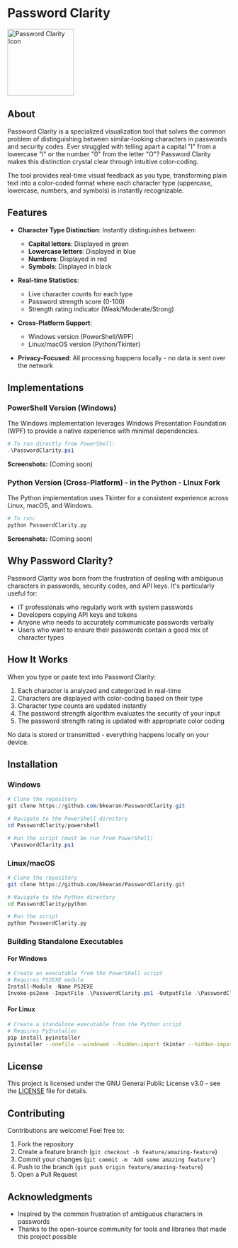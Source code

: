 # Password Clarity

<img src="https://raw.githubusercontent.com/bkearan/PasswordClarity/main/icon/password-clarity-icon.png" alt="Password Clarity Icon" width="150">

## About

Password Clarity is a specialized visualization tool that solves the common problem of distinguishing between similar-looking characters in passwords and security codes. Ever struggled with telling apart a capital "I" from a lowercase "l" or the number "0" from the letter "O"? Password Clarity makes this distinction crystal clear through intuitive color-coding.

The tool provides real-time visual feedback as you type, transforming plain text into a color-coded format where each character type (uppercase, lowercase, numbers, and symbols) is instantly recognizable.

## Features

- **Character Type Distinction**: Instantly distinguishes between:
  - **Capital letters**: Displayed in green
  - **Lowercase letters**: Displayed in blue
  - **Numbers**: Displayed in red
  - **Symbols**: Displayed in black

- **Real-time Statistics**:
  - Live character counts for each type
  - Password strength score (0-100)
  - Strength rating indicator (Weak/Moderate/Strong)

- **Cross-Platform Support**:
  - Windows version (PowerShell/WPF)
  - Linux/macOS version (Python/Tkinter)

- **Privacy-Focused**: All processing happens locally - no data is sent over the network

## Implementations

### PowerShell Version (Windows)

The Windows implementation leverages Windows Presentation Foundation (WPF) to provide a native experience with minimal dependencies.

```powershell
# To run directly from PowerShell:
.\PasswordClarity.ps1
```

**Screenshots:**
(Coming soon)

### Python Version (Cross-Platform) - in the Python - LInux Fork

The Python implementation uses Tkinter for a consistent experience across Linux, macOS, and Windows.

```bash
# To run:
python PasswordClarity.py
```

**Screenshots:**
(Coming soon)

## Why Password Clarity?

Password Clarity was born from the frustration of dealing with ambiguous characters in passwords, security codes, and API keys. It's particularly useful for:

- IT professionals who regularly work with system passwords
- Developers copying API keys and tokens
- Anyone who needs to accurately communicate passwords verbally
- Users who want to ensure their passwords contain a good mix of character types

## How It Works

When you type or paste text into Password Clarity:

1. Each character is analyzed and categorized in real-time
2. Characters are displayed with color-coding based on their type
3. Character type counts are updated instantly
4. The password strength algorithm evaluates the security of your input
5. The password strength rating is updated with appropriate color coding

No data is stored or transmitted - everything happens locally on your device.

## Installation

### Windows
```powershell
# Clone the repository
git clone https://github.com/bkearan/PasswordClarity.git

# Navigate to the PowerShell directory
cd PasswordClarity/powershell

# Run the script (must be run from PowerShell)
.\PasswordClarity.ps1
```

### Linux/macOS
```bash
# Clone the repository
git clone https://github.com/bkearan/PasswordClarity.git

# Navigate to the Python directory
cd PasswordClarity/python

# Run the script
python PasswordClarity.py
```

### Building Standalone Executables

#### For Windows
```powershell
# Create an executable from the PowerShell script
# Requires PS2EXE module
Install-Module -Name PS2EXE
Invoke-ps2exe -InputFile .\PasswordClarity.ps1 -OutputFile .\PasswordClarity.exe -NoConsole
```

#### For Linux
```bash
# Create a standalone executable from the Python script
# Requires PyInstaller
pip install pyinstaller
pyinstaller --onefile --windowed --hidden-import tkinter --hidden-import tkinter.font --name "Password Clarity" PasswordClarity.py
```

## License

This project is licensed under the GNU General Public License v3.0 - see the [LICENSE](LICENSE) file for details.

## Contributing

Contributions are welcome! Feel free to:

1. Fork the repository
2. Create a feature branch (`git checkout -b feature/amazing-feature`)
3. Commit your changes (`git commit -m 'Add some amazing feature'`)
4. Push to the branch (`git push origin feature/amazing-feature`)
5. Open a Pull Request

## Acknowledgments

- Inspired by the common frustration of ambiguous characters in passwords
- Thanks to the open-source community for tools and libraries that made this project possible
